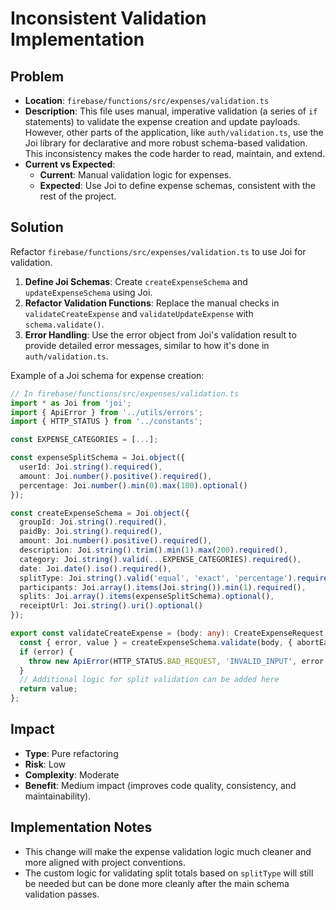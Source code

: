 # Inconsistent Validation Implementation

## Problem
- **Location**: `firebase/functions/src/expenses/validation.ts`
- **Description**: This file uses manual, imperative validation (a series of `if` statements) to validate the expense creation and update payloads. However, other parts of the application, like `auth/validation.ts`, use the Joi library for declarative and more robust schema-based validation. This inconsistency makes the code harder to read, maintain, and extend.
- **Current vs Expected**:
  - **Current**: Manual validation logic for expenses.
  - **Expected**: Use Joi to define expense schemas, consistent with the rest of the project.

## Solution
Refactor `firebase/functions/src/expenses/validation.ts` to use Joi for validation.

1.  **Define Joi Schemas**: Create `createExpenseSchema` and `updateExpenseSchema` using Joi.
2.  **Refactor Validation Functions**: Replace the manual checks in `validateCreateExpense` and `validateUpdateExpense` with `schema.validate()`.
3.  **Error Handling**: Use the error object from Joi's validation result to provide detailed error messages, similar to how it's done in `auth/validation.ts`.

Example of a Joi schema for expense creation:

```typescript
// In firebase/functions/src/expenses/validation.ts
import * as Joi from 'joi';
import { ApiError } from '../utils/errors';
import { HTTP_STATUS } from '../constants';

const EXPENSE_CATEGORIES = [...];

const expenseSplitSchema = Joi.object({
  userId: Joi.string().required(),
  amount: Joi.number().positive().required(),
  percentage: Joi.number().min(0).max(100).optional()
});

const createExpenseSchema = Joi.object({
  groupId: Joi.string().required(),
  paidBy: Joi.string().required(),
  amount: Joi.number().positive().required(),
  description: Joi.string().trim().min(1).max(200).required(),
  category: Joi.string().valid(...EXPENSE_CATEGORIES).required(),
  date: Joi.date().iso().required(),
  splitType: Joi.string().valid('equal', 'exact', 'percentage').required(),
  participants: Joi.array().items(Joi.string()).min(1).required(),
  splits: Joi.array().items(expenseSplitSchema).optional(),
  receiptUrl: Joi.string().uri().optional()
});

export const validateCreateExpense = (body: any): CreateExpenseRequest => {
  const { error, value } = createExpenseSchema.validate(body, { abortEarly: false });
  if (error) {
    throw new ApiError(HTTP_STATUS.BAD_REQUEST, 'INVALID_INPUT', error.details);
  }
  // Additional logic for split validation can be added here
  return value;
};
```

## Impact
- **Type**: Pure refactoring
- **Risk**: Low
- **Complexity**: Moderate
- **Benefit**: Medium impact (improves code quality, consistency, and maintainability).

## Implementation Notes
- This change will make the expense validation logic much cleaner and more aligned with project conventions.
- The custom logic for validating split totals based on `splitType` will still be needed but can be done more cleanly after the main schema validation passes.
